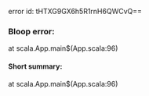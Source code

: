 error id: tHTXG9GX6h5R1rnH6QWCvQ==
### Bloop error:

at scala.App.main$(App.scala:96)
#### Short summary: 

at scala.App.main$(App.scala:96)